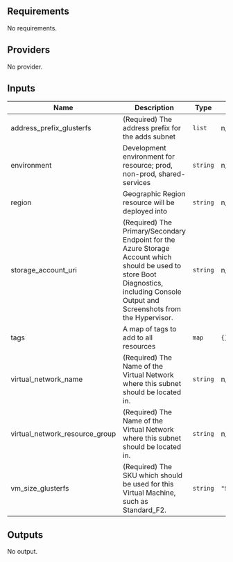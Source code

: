 ## Requirements

No requirements.

## Providers

No provider.

## Inputs

| Name | Description | Type | Default | Required |
|------|-------------|------|---------|:--------:|
| address\_prefix\_glusterfs | (Required) The address prefix for the adds subnet | `list` | n/a | yes |
| environment | Development environment for resource; prod, non-prod, shared-services | `string` | n/a | yes |
| region | Geographic Region resource will be deployed into | `string` | n/a | yes |
| storage\_account\_uri | (Required) The Primary/Secondary Endpoint for the Azure Storage Account which should be used to store Boot Diagnostics, including Console Output and Screenshots from the Hypervisor. | `string` | n/a | yes |
| tags | A map of tags to add to all resources | `map` | `{}` | no |
| virtual\_network\_name | (Required) The Name of the Virtual Network where this subnet should be located in. | `string` | n/a | yes |
| virtual\_network\_resource\_group | (Required) The Name of the Virtual Network where this subnet should be located in. | `string` | n/a | yes |
| vm\_size\_glusterfs | (Required) The SKU which should be used for this Virtual Machine, such as Standard\_F2. | `string` | `"Standard_B2s"` | no |

## Outputs

No output.

